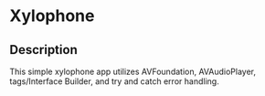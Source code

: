 #  Xylophone

## Description

This simple xylophone app utilizes AVFoundation, AVAudioPlayer, tags/Interface Builder, and try and catch error handling.

